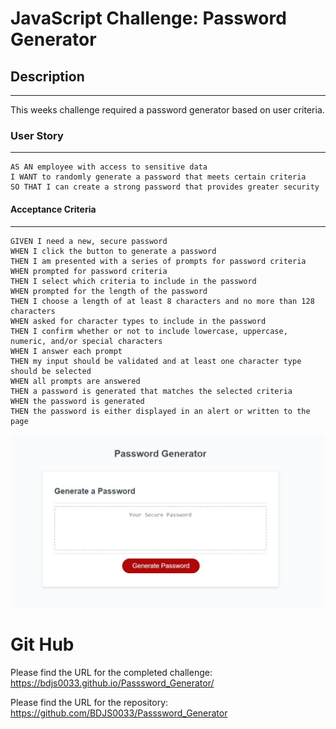 # JavaScript Challenge: Password Generator

## Description
---
This weeks challenge required a password generator based on user criteria. 

### User Story
_____

```
AS AN employee with access to sensitive data
I WANT to randomly generate a password that meets certain criteria
SO THAT I can create a strong password that provides greater security
```

#### Acceptance Criteria
___

```
GIVEN I need a new, secure password
WHEN I click the button to generate a password
THEN I am presented with a series of prompts for password criteria
WHEN prompted for password criteria
THEN I select which criteria to include in the password
WHEN prompted for the length of the password
THEN I choose a length of at least 8 characters and no more than 128 characters
WHEN asked for character types to include in the password
THEN I confirm whether or not to include lowercase, uppercase, numeric, and/or special characters
WHEN I answer each prompt
THEN my input should be validated and at least one character type should be selected
WHEN all prompts are answered
THEN a password is generated that matches the selected criteria
WHEN the password is generated
THEN the password is either displayed in an alert or written to the page
```

![alt text](assets/images/Password%20Generator%20Screenshot.jpg "Password Generator")

# Git Hub

Please find the URL for the completed challenge: https://bdjs0033.github.io/Passsword_Generator/

Please find the URL for the repository: https://github.com/BDJS0033/Passsword_Generator
